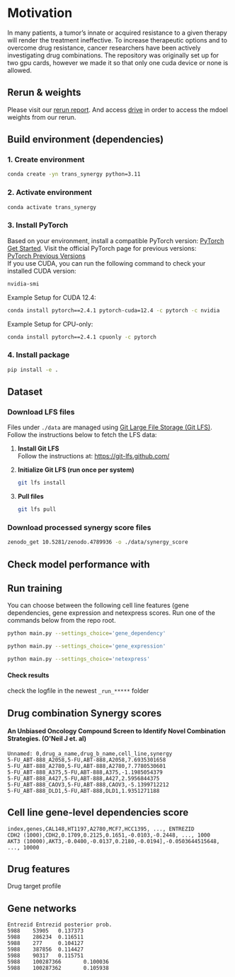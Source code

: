 # Motivation

In many patients, a tumor’s innate or acquired resistance to a given therapy will render the treatment ineffective. To increase therapeutic options and to overcome drug resistance, cancer researchers have been actively investigating drug combinations.
The repository was originally set up for two gpu cards, however we made it so that only one cuda device or none is allowed.

## Rerun & weights
Please visit our [rerun report](https://api.wandb.ai/links/ninazukowska/4obpz9bl).
And access [drive](https://drive.google.com/file/d/1wZ-1KFirBBdy1egMXxBB7Sgx0uQm6Jue/view?usp=sharing) in order to access the mdoel weights from our rerun.

## Build environment (dependencies)

### 1. Create environment
```bash
conda create -yn trans_synergy python=3.11
```
### 2. Activate environment
```bash
conda activate trans_synergy
```
### 3. Install PyTorch
Based on your environment, install a compatible PyTorch version: [PyTorch Get Started](https://pytorch.org/get-started/locally/). 
Visit the official PyTorch page for previous versions:  
[PyTorch Previous Versions](https://pytorch.org/get-started/previous-versions/)<br>
If you use CUDA, you can run the following command to check your installed CUDA version:
```bash
nvidia-smi      
```
Example Setup for CUDA 12.4:
```bash
conda install pytorch==2.4.1 pytorch-cuda=12.4 -c pytorch -c nvidia 
```
Example Setup for CPU-only:
```bash
conda install pytorch==2.4.1 cpuonly -c pytorch
```

### 4. Install package
```bash
pip install -e .
```

## Dataset

### Download LFS files

Files under `./data` are managed using [Git Large File Storage (Git LFS)](https://git-lfs.github.com/). 
Follow the instructions below to fetch the LFS data:

1. **Install Git LFS**  
   Follow the instructions at: https://git-lfs.github.com/

2. **Initialize Git LFS (run once per system)**  
   ```bash
   git lfs install
    ```
3. **Pull files**
   ```bash
   git lfs pull
    ```

### Download processed synergy score files
```bash
zenodo_get 10.5281/zenodo.4789936 -o ./data/synergy_score
```

## Check model performance with 


## Run training
You can choose between the following cell line features (gene dependencies, gene expression and netexpress scores. Run one of the commands below from the repo root.
```bash
python main.py --settings_choice='gene_dependency'
```
```bash
python main.py --settings_choice='gene_expression'
```
```bash
python main.py --settings_choice='netexpress'
```

#### Check results
check the logfile in the newest ```_run_*****``` folder

## Drug combination Synergy scores

#### An Unbiased Oncology Compound Screen to Identify Novel Combination Strategies. (O'Neil J et. al)

```
Unnamed: 0,drug_a_name,drug_b_name,cell_line,synergy
5-FU_ABT-888_A2058,5-FU,ABT-888,A2058,7.6935301658
5-FU_ABT-888_A2780,5-FU,ABT-888,A2780,7.7780530601
5-FU_ABT-888_A375,5-FU,ABT-888,A375,-1.1985054379
5-FU_ABT-888_A427,5-FU,ABT-888,A427,2.5956844375
5-FU_ABT-888_CAOV3,5-FU,ABT-888,CAOV3,-5.1399712212
5-FU_ABT-888_DLD1,5-FU,ABT-888,DLD1,1.9351271188
```

## Cell line gene-level dependencies score

```
index,genes,CAL148,HT1197,A2780,MCF7,HCC1395, ..., ENTREZID
CDH2 (1000),CDH2,0.1709,0.2125,0.1651,-0.0103,-0.2448, ..., 1000
AKT3 (10000),AKT3,-0.0400,-0.0137,0.2180,-0.0194],-0.0503644515648, ..., 10000
```

## Drug features
Drug target profile

## Gene networks

```
Entrezid Entrezid posterior prob.
5988    53905   0.137373
5988    286234  0.116511
5988    277     0.104127
5988    387856  0.114427
5988    90317   0.115751
5988    100287366       0.100036
5988    100287362       0.105938
```
